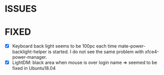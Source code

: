 # ISSUES

# FIXED
- [x] Keyboard back light seems to be 100pc each time mate-power-backlight-helper is started. I do not see the same problem with xfce4-power-manager.
- [x]  LightDM: black area when mouse is over login name => seemed to be fixed in Ubuntu18.04
